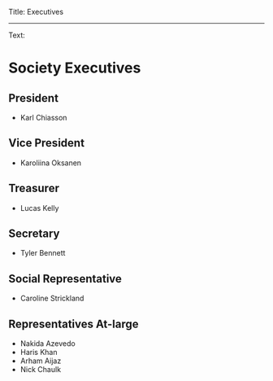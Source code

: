 Title: Executives

----

Text:

# Society Executives


## President

- Karl Chiasson

## Vice President

- Karoliina Oksanen

## Treasurer

- Lucas Kelly

## Secretary

- Tyler Bennett

## Social Representative

- Caroline Strickland

## Representatives At-large

- Nakida Azevedo
- Haris Khan
- Arham Aijaz
- Nick Chaulk
